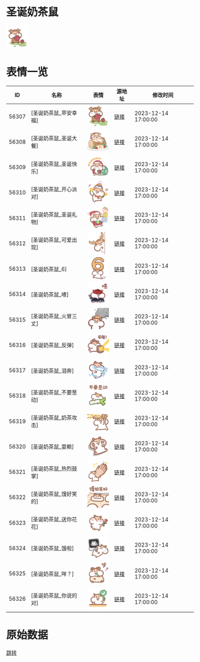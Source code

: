 # 圣诞奶茶鼠

<img src="./cover.png" height="60" alt="cover" />

# 表情一览

|ID|名称|表情|源地址|修改时间|
|----|----|----|----|----|
|56307|[圣诞奶茶鼠_苹安幸福]|<img src="./pic/056307_%5B圣诞奶茶鼠_苹安幸福%5D.png" height="60" alt="苹安幸福"/>|[链接](https://i0.hdslb.com/bfs/garb/bbb91e758442c0627bc42d4c6a32d1fd06bb981b.png)|2023-12-14 17:00:00|
|56308|[圣诞奶茶鼠_圣诞大餐]|<img src="./pic/056308_%5B圣诞奶茶鼠_圣诞大餐%5D.png" height="60" alt="圣诞大餐"/>|[链接](https://i0.hdslb.com/bfs/garb/8ac0357bd5239a64704a61c3431d09c561e15e70.png)|2023-12-14 17:00:00|
|56309|[圣诞奶茶鼠_圣诞快乐]|<img src="./pic/056309_%5B圣诞奶茶鼠_圣诞快乐%5D.png" height="60" alt="圣诞快乐"/>|[链接](https://i0.hdslb.com/bfs/garb/a8369f88ba8649a0cd7ade911bcc8c2d827d898f.png)|2023-12-14 17:00:00|
|56310|[圣诞奶茶鼠_开心派对]|<img src="./pic/056310_%5B圣诞奶茶鼠_开心派对%5D.png" height="60" alt="开心派对"/>|[链接](https://i0.hdslb.com/bfs/garb/496f099fc81fae09b646df377d91539e007e1b7a.png)|2023-12-14 17:00:00|
|56311|[圣诞奶茶鼠_圣诞礼物]|<img src="./pic/056311_%5B圣诞奶茶鼠_圣诞礼物%5D.png" height="60" alt="圣诞礼物"/>|[链接](https://i0.hdslb.com/bfs/garb/e01ff55e4cf396272dce6bd3c32d308b4456f83f.png)|2023-12-14 17:00:00|
|56312|[圣诞奶茶鼠_可爱出现]|<img src="./pic/056312_%5B圣诞奶茶鼠_可爱出现%5D.png" height="60" alt="可爱出现"/>|[链接](https://i0.hdslb.com/bfs/garb/2d3f024fe1e623b87b4b68695223dba446fbd9f6.png)|2023-12-14 17:00:00|
|56313|[圣诞奶茶鼠_6]|<img src="./pic/056313_%5B圣诞奶茶鼠_6%5D.png" height="60" alt="6"/>|[链接](https://i0.hdslb.com/bfs/garb/06177f41cba2cf3bd64cca4e150ac2a9db2a58cd.png)|2023-12-14 17:00:00|
|56314|[圣诞奶茶鼠_喳]|<img src="./pic/056314_%5B圣诞奶茶鼠_喳%5D.png" height="60" alt="喳"/>|[链接](https://i0.hdslb.com/bfs/garb/7789aeb80ef7b2e85b5d64bb187ba5c0325c72d3.png)|2023-12-14 17:00:00|
|56315|[圣诞奶茶鼠_火冒三丈]|<img src="./pic/056315_%5B圣诞奶茶鼠_火冒三丈%5D.png" height="60" alt="火冒三丈"/>|[链接](https://i0.hdslb.com/bfs/garb/1a415134e797f8ebe0aaf37e5cd30c27a46ce8fc.png)|2023-12-14 17:00:00|
|56316|[圣诞奶茶鼠_反弹]|<img src="./pic/056316_%5B圣诞奶茶鼠_反弹%5D.png" height="60" alt="反弹"/>|[链接](https://i0.hdslb.com/bfs/garb/72d505dc1f118be656f7b58ad1a325109a46e2db.png)|2023-12-14 17:00:00|
|56317|[圣诞奶茶鼠_泪奔]|<img src="./pic/056317_%5B圣诞奶茶鼠_泪奔%5D.png" height="60" alt="泪奔"/>|[链接](https://i0.hdslb.com/bfs/garb/7f77dc615bd3e4e0901a6962bfab921def1d6e1a.png)|2023-12-14 17:00:00|
|56318|[圣诞奶茶鼠_不要葱动]|<img src="./pic/056318_%5B圣诞奶茶鼠_不要葱动%5D.png" height="60" alt="不要葱动"/>|[链接](https://i0.hdslb.com/bfs/garb/dde719df66771684cbfd9bdab21ba771314e58a3.png)|2023-12-14 17:00:00|
|56319|[圣诞奶茶鼠_奶茶攻击]|<img src="./pic/056319_%5B圣诞奶茶鼠_奶茶攻击%5D.png" height="60" alt="奶茶攻击"/>|[链接](https://i0.hdslb.com/bfs/garb/2165e900744cb461844b41e12ec1d41de22184f9.png)|2023-12-14 17:00:00|
|56320|[圣诞奶茶鼠_耍赖]|<img src="./pic/056320_%5B圣诞奶茶鼠_耍赖%5D.png" height="60" alt="耍赖"/>|[链接](https://i0.hdslb.com/bfs/garb/24263a525294eaebb6abc639ae87d1cfd1a9f600.png)|2023-12-14 17:00:00|
|56321|[圣诞奶茶鼠_热烈鼓掌]|<img src="./pic/056321_%5B圣诞奶茶鼠_热烈鼓掌%5D.png" height="60" alt="热烈鼓掌"/>|[链接](https://i0.hdslb.com/bfs/garb/4829bdc75fa51b687d9b57bb881bae91b63c3aa3.png)|2023-12-14 17:00:00|
|56322|[圣诞奶茶鼠_馒好笑的]|<img src="./pic/056322_%5B圣诞奶茶鼠_馒好笑的%5D.png" height="60" alt="馒好笑的"/>|[链接](https://i0.hdslb.com/bfs/garb/0b9d31a502a7095a0a81096b59dddb7c40cf1c01.png)|2023-12-14 17:00:00|
|56323|[圣诞奶茶鼠_送你花花]|<img src="./pic/056323_%5B圣诞奶茶鼠_送你花花%5D.png" height="60" alt="送你花花"/>|[链接](https://i0.hdslb.com/bfs/garb/c1c463e6f00909af28a6b318a4c13aaf2440a2ff.png)|2023-12-14 17:00:00|
|56324|[圣诞奶茶鼠_饿啦]|<img src="./pic/056324_%5B圣诞奶茶鼠_饿啦%5D.png" height="60" alt="饿啦"/>|[链接](https://i0.hdslb.com/bfs/garb/b85ff99c1caee50855d71fe6320e5e73aafa0401.png)|2023-12-14 17:00:00|
|56325|[圣诞奶茶鼠_咩？]|<img src="./pic/056325_%5B圣诞奶茶鼠_咩？%5D.png" height="60" alt="咩？"/>|[链接](https://i0.hdslb.com/bfs/garb/97ad71cfaafb9bf70bba3f16b8703477115a56c4.png)|2023-12-14 17:00:00|
|56326|[圣诞奶茶鼠_你说的对]|<img src="./pic/056326_%5B圣诞奶茶鼠_你说的对%5D.png" height="60" alt="你说的对"/>|[链接](https://i0.hdslb.com/bfs/garb/125b750c9a8ca3645d7cfafa3bc61da1e9d2cdce.png)|2023-12-14 17:00:00|

# 原始数据

[跳转](./raw.json)

